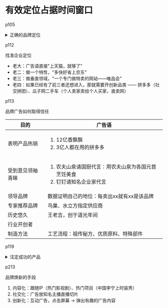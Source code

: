 # 有效定位占据时间窗口

p105

<details>

<summary>正确的品牌定位</summary>

1. 自身产品的优势点
2. 竞争对手的差异点
3. 目标用户的痛点

</details>

p112

找准企业定位

* 老大：广告语直接"上天猫，就够了"
* 老二：做一个特性，"多快好省上京东"
* 老三：做垂直领域，"一个专门做特卖的网站——唯品会"
* 老四：如果已经有了前三者还想进入，那就需要开创新品类 —— 拼多多（社交拼团）、瓜子网二手车（个人卖家卖给个人买家，直卖网）

p113

品牌广告如何取得信任

| 目的       | 广告语                                                           |
| -------- | ------------------------------------------------------------- |
| 表明产品热销   | <ol><li>12亿香飘飘</li><li>3亿人都在用的拼多多</li></ol>                   |
| 受到意见领袖青睐 | <ol><li>农夫山泉请国厨代言：用农夫山泉为各国元首烹饪美食</li><li>钉钉请知名企业家代言</li></ol> |
| 领导品牌     | 数据证明自己的地位：每卖出xx就有xx是该品牌                                       |
| 专家推荐品牌   | 鸟巢、水立方指定供应商                                                   |
| 历史悠久     | 王老吉，创于道光年间                                                    |
| 行业开创者    |                                                               |
| 制造方法     | 工艺流程：祖传秘方、优质原料、特殊部件                                           |

p119

<details>

<summary>注定成功的产品</summary>

1. 有不可逆的知识产权：高科技，每年拿出经费研发
2. 占据消费者的心智产权

</details>

p213

品牌焕新的手段

1. 内容化：跟随IP（热门影视剧）、热门项目（中国李宁上时装秀）
2. 社交化：广告放知名主播直播切片
3. 创新化：互动广告，点击屏幕 -> 弹出有趣的广告内容
